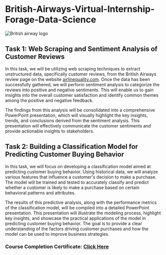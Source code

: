 # British-Airways-Virtual-Internship-Forage-Data-Science

![British airway logo](https://user-images.githubusercontent.com/68168071/208015626-505dc939-4551-4ccc-a60e-18827d60bf66.png)


## Task 1: Web Scraping and Sentiment Analysis of Customer Reviews
In this task, we will be utilizing web scraping techniques to extract unstructured data, specifically customer reviews, from the British Airways review page on the website [airlinequality.com](https://www.airlinequality.com/airline-reviews/british-airways). Once the data has been successfully gathered, we will perform sentiment analysis to categorize the reviews into positive and negative sentiments. This will enable us to gain insights into the overall customer satisfaction and identify common themes among the positive and negative feedback.

The findings from this analysis will be consolidated into a comprehensive PowerPoint presentation, which will visually highlight the key insights, trends, and conclusions derived from the sentiment analysis. This presentation will effectively communicate the customer sentiments and provide actionable insights to stakeholders.

## Task 2: Building a Classification Model for Predicting Customer Buying Behavior
In this task, we will focus on developing a classification model aimed at predicting customer buying behavior. Using historical data, we will analyze various features that influence a customer's decision to make a purchase. The model will be trained and tested to accurately classify and predict whether a customer is likely to make a purchase based on certain behavioral patterns and attributes.

The results of this predictive analysis, along with the performance metrics of the classification model, will be compiled into a detailed PowerPoint presentation. This presentation will illustrate the modeling process, highlight key insights, and showcase the practical applications of the model in predicting customer buying behavior. The goal is to provide a clear understanding of the factors driving customer purchases and how the model can be used to improve business strategies.

### Course Completion Certificate: [Click Here]()
